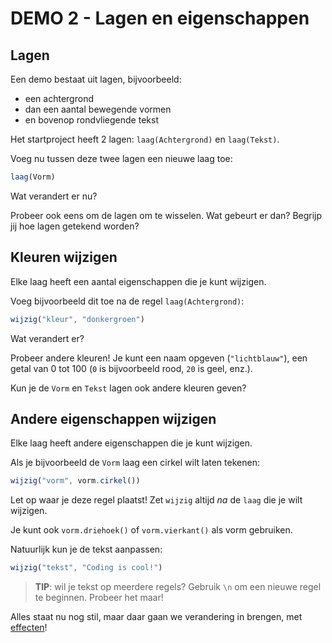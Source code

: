# DEMO 2 - Lagen en eigenschappen

## Lagen

Een demo bestaat uit lagen, bijvoorbeeld:

- een achtergrond
- dan een aantal bewegende vormen
- en bovenop rondvliegende tekst

Het startproject heeft 2 lagen: `laag(Achtergrond)` en `laag(Tekst)`.

Voeg nu tussen deze twee lagen een nieuwe laag toe:

```js
laag(Vorm)
```

Wat verandert er nu?

Probeer ook eens om de lagen om te wisselen. Wat gebeurt er dan? Begrijp jij hoe lagen getekend worden?


## Kleuren wijzigen

Elke laag heeft een aantal eigenschappen die je kunt wijzigen.

Voeg bijvoorbeeld dit toe na de regel `laag(Achtergrond)`:

```js
wijzig("kleur", "donkergroen")
```

Wat verandert er?

Probeer andere kleuren! Je kunt een naam opgeven (`"lichtblauw"`), een getal van 0 tot 100 (`0` is bijvoorbeeld rood, `20` is geel, enz.).

Kun je de `Vorm` en `Tekst` lagen ook andere kleuren geven?


## Andere eigenschappen wijzigen

Elke laag heeft andere eigenschappen die je kunt wijzigen.

Als je bijvoorbeeld de `Vorm` laag een cirkel wilt laten tekenen:

```js
wijzig("vorm", vorm.cirkel())
```

Let op waar je deze regel plaatst! Zet `wijzig` altijd *na* de `laag` die je wilt wijzigen.

Je kunt ook `vorm.driehoek()` of `vorm.vierkant()` als vorm gebruiken.

Natuurlijk kun je de tekst aanpassen:

```js
wijzig("tekst", "Coding is cool!")
```

> **TIP**: wil je tekst op meerdere regels? Gebruik `\n` om een nieuwe regel te beginnen. Probeer het maar!

Alles staat nu nog stil, maar daar gaan we verandering in brengen, met [effecten](3%20-%20effecten.md)!